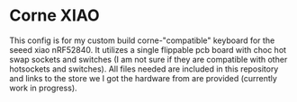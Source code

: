 # Corne XIAO
This config is for my custom build corne-"compatible" keyboard for the seeed xiao nRF52840. It utilizes a single flippable pcb board with choc hot swap sockets and switches (I am not sure if they are compatible with other hotsockets and switches). All files needed are included in this repository and links to the store we I got the hardware from are provided (currently work in progress). 
